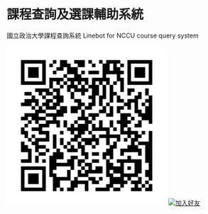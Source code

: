 # 課程查詢及選課輔助系統
國立政治大學課程查詢系統 
Linebot for NCCU course query system  

![image](https://github.com/CYXup6/Botest/blob/master/L.png)
  <a href="https://lin.ee/4RbcAkQ"><img src="https://scdn.line-apps.com/n/line_add_friends/btn/zh-Hant.png" alt="加入好友" height="36" border="0"></a>
